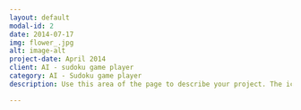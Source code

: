 ```yaml
---
layout: default
modal-id: 2
date: 2014-07-17
img: flower_.jpg
alt: image-alt
project-date: April 2014
client: AI - sudoku game player
category: AI - Sudoku game player
description: Use this area of the page to describe your project. The icon above is part of a free icon set by <a href="https://sellfy.com/p/8Q9P/jV3VZ/">Flat Icons</a>. On their website, you can download their free set with 16 icons, or you can purchase the entire set with 146 icons for only $12!

---
```

